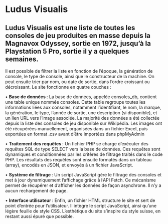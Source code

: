 <h1>Ludus Visualis</h1>

<h2>Ludus Visualis est une liste de toutes les consoles de jeu produites en masse
depuis la Magnavox Odyssey, sortie en 1972, jusqu’à la Playstation 5 Pro,
sortie il y a quelques semaines.</h2>

<p>Il est possible de filtrer la liste en fonction de l’époque, la génération de
console, le type de console, ainsi que le constructeur de la machine. On peut
ensuite trier par nom, ou date de sortie, dans l’ordre croissant ou décroissant.
Le site fonctionne en quatre couches : </p>

• <strong>Base de données </strong>: La base de données, appelée consoles_db, contient
une table unique nommée consoles. Cette table regroupe toutes les
informations liées aux consoles, notamment l’identifiant, le nom, la marque,
la génération, le type, l’année de sortie, une description (si disponible), et
un lien URL vers l’image associée. La majorité des données a été collectée
depuis la liste des consoles de jeu disponible sur Wikipédia. Les images
ont été récupérées manuellement, organisées dans un fichier Excel, puis
exportées en format .csv avant d’être importées dans phpMyAdmin

• <strong>Traitement des requêtes </strong>: Un fichier PHP se charge d’exécuter des
requêtes SQL de type SELECT vers la base de données. Ces requêtes
sont dynamiques et conditionnées par les critères de filtrage traités dans
le code PHP. Les résultats des requêtes sont ensuite formatés dans un
tableau (array), encodés en JSON, et envoyés à un fichier JavaScript.

• <strong>Système de filtrage </strong>: Un script JavaScript gère le filtrage des consoles et
met à jour dynamiquement l’affichage grâce à l’API Fetch. Ce mécanisme
permet de récupérer et d’afficher les données de façon asynchrone. Il n’y a
aucun rechargement de page.

• <strong>Interface utilisateur </strong>: Enfin, un fichier HTML structure le site et sert de point
d’entrée pour l’utilisateur. Il intègre le script JavaScript, ainsi qu’une légère
feuille de style CSS. L’esthétique du site s’inspire du style suisse, en restant
aussi épuré que possible.
